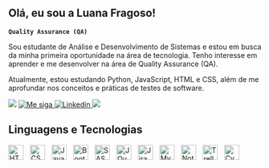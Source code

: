 ## Olá, eu sou a Luana Fragoso!

**`Quality Assurance (QA)`** 

Sou estudante de Análise e Desenvolvimento de Sistemas e estou em busca da minha primeira oportunidade na área de tecnologia. Tenho interesse em aprender e me desenvolver na área de Quality Assurance (QA).

Atualmente, estou estudando Python, JavaScript, HTML e CSS, além de me aprofundar nos conceitos e práticas de testes de software.

<p align="left">
<a>
        <img
            src= "https://custom-icon-badges.demolab.com/badge/Rio de Janeiro-BR-teal?style=for-the-badge&logo=location&logoColor=white"
        />
    </a>
    <a href="www.instagram.com/in/lua.jobs">
        <img
            title="Me siga" 
            src="https://custom-icon-badges.demolab.com/badge/-insta-F25278?style=for-the-badge&logo=instagram&logoColor=white"
        />
    </a>
    </a> 
    <a href="https://www.linkedin.com/in/luajobs/">
        <img 
            alt="Linkedin" 
            title="Conecte-me" 
            src="https://custom-icon-badges.demolab.com/badge/-LinkedIn-blue?style=for-the-badge&logoColor=white&logo=linkedin"
        />
    </a>
    <a href="https://github.com/luajobs?tab=repositories">
        <img
            src="https://custom-icon-badges.demolab.com/badge/-My repos-purple?style=for-the-badge&logoColor=white&logo=repo"
        />
    </a>
</p>



## Linguagens e Tecnologias
<img 
    align="left" 
    alt="HTML"
    title="HTML" 
    width="30px" 
    style="padding-right: 10px;" 
    src="https://cdn.jsdelivr.net/gh/devicons/devicon@latest/icons/html5/html5-original.svg" 
/>
<img 
    align="left" 
    alt="CSS" 
    title="CSS"
    width="30px" 
    style="padding-right: 10px;" 
    src="https://cdn.jsdelivr.net/gh/devicons/devicon@latest/icons/css3/css3-original.svg" 
/>
<img 
    align="left" 
    alt="JavaScript" 
    title="JavaScript"
    width="30px" 
    style="padding-right: 10px;" 
    src="https://cdn.jsdelivr.net/gh/devicons/devicon@latest/icons/javascript/javascript-original.svg" 
/>
<img 
    align="left" 
    alt="Bootstrap"
    title="Bootstrap" 
    width="30px" 
    style="padding-right: 10px;" 
    src="https://cdn.jsdelivr.net/gh/devicons/devicon@latest/icons/bootstrap/bootstrap-original.svg" 
/>
<img 
    align="left" 
    alt="SASS" 
    title="SASS"
    width="30px" 
    style="padding-right: 10px;" 
    src="https://cdn.jsdelivr.net/gh/devicons/devicon@latest/icons/sass/sass-original.svg" 
/>
<img 
    align="left" 
    alt="JQuery" 
    title="JQuery"
    width="30px" 
    style="padding-right: 10px;" 
    src="https://cdn.jsdelivr.net/gh/devicons/devicon@latest/icons/jquery/jquery-original.svg" 
/>
<img 
    align="left" 
    alt="Jira" 
    title="Jira"
    width="30px" 
    style="padding-right: 10px;" 
    src="https://cdn.jsdelivr.net/gh/devicons/devicon@latest/icons/jira/jira-original.svg"
/>
<img 
    align="left" 
    alt="MySQL" 
    title="MySQL"
    width="30px" 
    style="padding-right: 10px;" 
    src="https://cdn.jsdelivr.net/gh/devicons/devicon@latest/icons/mysql/mysql-original.svg"
/>
<img 
    align="left" 
    alt="Notion" 
    title="Notion"
    width="30px" 
    style="padding-right: 10px;" 
    src="https://cdn.jsdelivr.net/gh/devicons/devicon@latest/icons/notion/notion-original.svg"
/>
<img 
    align="left" 
    alt="Trello" 
    title="Trello"
    width="30px" 
    style="padding-right: 10px;" 
    src="https://cdn.jsdelivr.net/gh/devicons/devicon@latest/icons/trello/trello-original.svg"
/>
<img 
    align="left" 
    alt="Cypress" 
    title="Cypress"
    width="30px" 
    style="padding-right: 10px;" 
    src="https://cdn.jsdelivr.net/gh/devicons/devicon@latest/icons/cypressio/cypressio-original.svg"
/>
<br/>
<br/>

